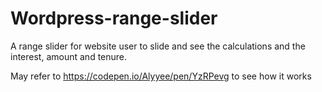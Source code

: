 # Wordpress-range-slider
A range slider for website user to slide and see the calculations and the interest, amount and tenure.

May refer to https://codepen.io/Alyyee/pen/YzRPevg to see how it works
